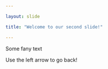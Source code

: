 ```yaml
---

layout: slide

title: "Welcome to our second slide!"

---
```


Some fany text

Use the left arrow to go back!
